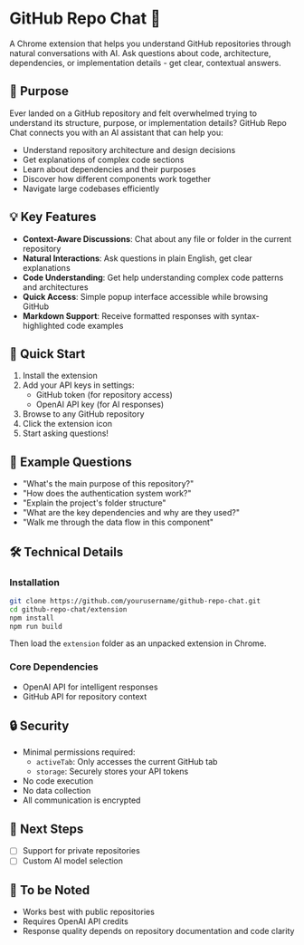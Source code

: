 # GitHub Repo Chat 🤖

A Chrome extension that helps you understand GitHub repositories through natural conversations with AI. Ask questions about code, architecture, dependencies, or implementation details - get clear, contextual answers.

## 🎯 Purpose

Ever landed on a GitHub repository and felt overwhelmed trying to understand its structure, purpose, or implementation details? GitHub Repo Chat connects you with an AI assistant that can help you:

- Understand repository architecture and design decisions
- Get explanations of complex code sections
- Learn about dependencies and their purposes
- Discover how different components work together
- Navigate large codebases efficiently

## 💡 Key Features

- **Context-Aware Discussions**: Chat about any file or folder in the current repository
- **Natural Interactions**: Ask questions in plain English, get clear explanations
- **Code Understanding**: Get help understanding complex code patterns and architectures
- **Quick Access**: Simple popup interface accessible while browsing GitHub
- **Markdown Support**: Receive formatted responses with syntax-highlighted code examples

## 🚀 Quick Start

1. Install the extension
2. Add your API keys in settings:
   - GitHub token (for repository access)
   - OpenAI API key (for AI responses)
3. Browse to any GitHub repository
4. Click the extension icon
5. Start asking questions!

## 💬 Example Questions

- "What's the main purpose of this repository?"
- "How does the authentication system work?"
- "Explain the project's folder structure"
- "What are the key dependencies and why are they used?"
- "Walk me through the data flow in this component"

## 🛠️ Technical Details

### Installation

```bash
git clone https://github.com/yourusername/github-repo-chat.git
cd github-repo-chat/extension
npm install
npm run build
```

Then load the `extension` folder as an unpacked extension in Chrome.

### Core Dependencies

- OpenAI API for intelligent responses
- GitHub API for repository context

## 🔒 Security

- Minimal permissions required:
  - `activeTab`: Only accesses the current GitHub tab
  - `storage`: Securely stores your API tokens
- No code execution
- No data collection
- All communication is encrypted

## 🎯 Next Steps

- [ ] Support for private repositories
- [ ] Custom AI model selection

## 📝 To be Noted

- Works best with public repositories
- Requires OpenAI API credits
- Response quality depends on repository documentation and code clarity
